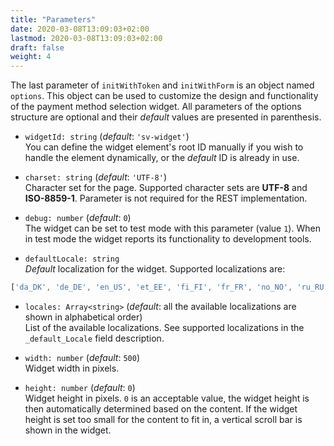 ```yaml
---
title: "Parameters"
date: 2020-03-08T13:09:03+02:00
lastmod: 2020-03-08T13:09:03+02:00
draft: false
weight: 4
---
```


The last parameter of `initWithToken` and `initWithForm` is an object named `options`. This object can be used to customize the design and functionality of the payment method selection widget. All parameters of the options structure are optional and their _default_ values are presented in parenthesis.

- `widgetId: string` (_default_: `'sv-widget'`) \
You can define the widget element's root ID manually if you wish to handle the element dynamically, or the _default_ ID is already in use. 

- `charset: string` (_default_: `'UTF-8'`) \
Character set for the page. Supported character sets are **UTF-8** and **ISO-8859-1**. Parameter is not required for the REST implementation.

- `debug: number` (_default_: `0`) \
The widget can be set to test mode with this parameter (value `1`). When in test mode the widget reports its functionality to development tools.

- `defaultLocale: string` \
_Default_ localization for the widget. Supported localizations are:

```js
['da_DK', 'de_DE', 'en_US', 'et_EE', 'fi_FI', 'fr_FR', 'no_NO', 'ru_RU', 'sv_SE']
```
    
- `locales: Array<string>` (_default_: all the available localizations are shown in alphabetical order) \
List of the available localizations. See supported localizations in the `_default_Locale` field description.

- `width: number` (_default_: `500`) \
Widget width in pixels. 

- `height: number` (_default_: `0`) \
Widget height in pixels. `0` is an acceptable value, the widget height is then automatically determined based on the content. If the widget height is set too small for the content to fit in, a vertical scroll bar is shown in the widget.

